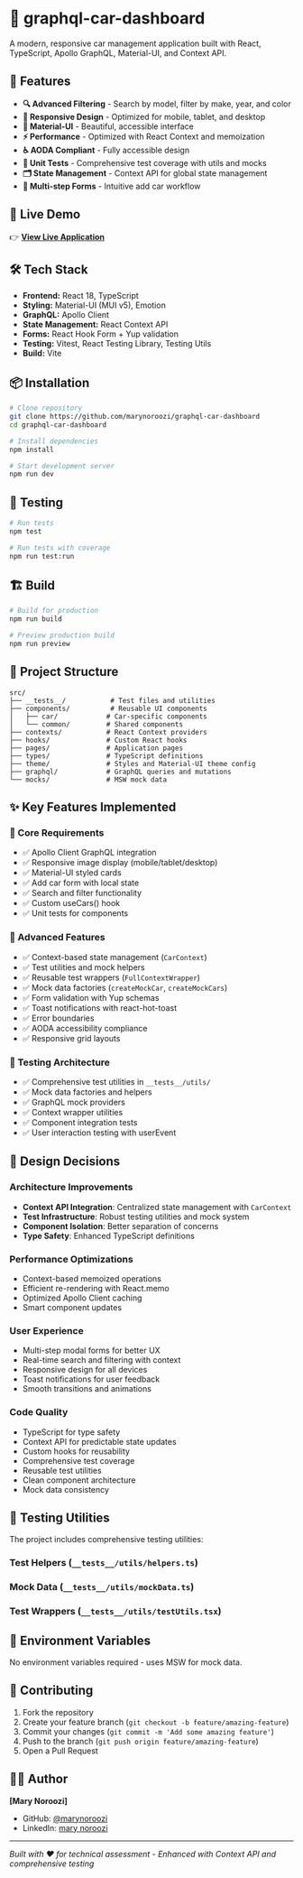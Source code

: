 # 🚗 graphql-car-dashboard

A modern, responsive car management application built with React, TypeScript, Apollo GraphQL, Material-UI, and Context API.

## 🌟 Features

- **🔍 Advanced Filtering** - Search by model, filter by make, year, and color
- **📱 Responsive Design** - Optimized for mobile, tablet, and desktop
- **🎨 Material-UI** - Beautiful, accessible interface
- **⚡ Performance** - Optimized with React Context and memoization
- **♿ AODA Compliant** - Fully accessible design
- **🧪 Unit Tests** - Comprehensive test coverage with utils and mocks
- **🗂️ State Management** - Context API for global state management
- **🎯 Multi-step Forms** - Intuitive add car workflow

## 🚀 Live Demo

👉 **[View Live Application](https://codesandbox.io/p/github/marynoroozi/graphql-car-dashboard/main?import=true)**

## 🛠️ Tech Stack

- **Frontend:** React 18, TypeScript
- **Styling:** Material-UI (MUI v5), Emotion
- **GraphQL:** Apollo Client
- **State Management:** React Context API
- **Forms:** React Hook Form + Yup validation
- **Testing:** Vitest, React Testing Library, Testing Utils
- **Build:** Vite

## 📦 Installation

```bash
# Clone repository
git clone https://github.com/marynoroozi/graphql-car-dashboard
cd graphql-car-dashboard

# Install dependencies
npm install

# Start development server
npm run dev
```

## 🧪 Testing

```bash
# Run tests
npm test

# Run tests with coverage
npm run test:run

```

## 🏗️ Build

```bash
# Build for production
npm run build

# Preview production build
npm run preview
```

## 📁 Project Structure

```
src/
├── __tests__/           # Test files and utilities
├── components/          # Reusable UI components
│   ├── car/            # Car-specific components
│   └── common/         # Shared components
├── contexts/           # React Context providers
├── hooks/              # Custom React hooks
├── pages/              # Application pages
├── types/              # TypeScript definitions
├── theme/              # Styles and Material-UI theme config
├── graphql/            # GraphQL queries and mutations
└── mocks/              # MSW mock data
```

## ✨ Key Features Implemented

### 🎯 Core Requirements
- ✅ Apollo Client GraphQL integration
- ✅ Responsive image display (mobile/tablet/desktop)
- ✅ Material-UI styled cards
- ✅ Add car form with local state
- ✅ Search and filter functionality
- ✅ Custom useCars() hook
- ✅ Unit tests for components

### 🚀 Advanced Features
- ✅ Context-based state management (`CarContext`)
- ✅ Test utilities and mock helpers
- ✅ Reusable test wrappers (`FullContextWrapper`)
- ✅ Mock data factories (`createMockCar`, `createMockCars`)
- ✅ Form validation with Yup schemas
- ✅ Toast notifications with react-hot-toast
- ✅ Error boundaries
- ✅ AODA accessibility compliance
- ✅ Responsive grid layouts

### 🧪 Testing Architecture
- ✅ Comprehensive test utilities in `__tests__/utils/`
- ✅ Mock data factories and helpers
- ✅ GraphQL mock providers
- ✅ Context wrapper utilities
- ✅ Component integration tests
- ✅ User interaction testing with userEvent

## 🎨 Design Decisions

### Architecture Improvements
- **Context API Integration**: Centralized state management with `CarContext`
- **Test Infrastructure**: Robust testing utilities and mock system
- **Component Isolation**: Better separation of concerns
- **Type Safety**: Enhanced TypeScript definitions

### Performance Optimizations
- Context-based memoized operations
- Efficient re-rendering with React.memo
- Optimized Apollo Client caching
- Smart component updates

### User Experience
- Multi-step modal forms for better UX
- Real-time search and filtering with context
- Responsive design for all devices
- Toast notifications for user feedback
- Smooth transitions and animations

### Code Quality
- TypeScript for type safety
- Context API for predictable state updates
- Custom hooks for reusability
- Comprehensive test coverage
- Reusable test utilities
- Clean component architecture
- Mock data consistency

## 🔧 Testing Utilities

The project includes comprehensive testing utilities:

### Test Helpers (`__tests__/utils/helpers.ts`)

### Mock Data (`__tests__/utils/mockData.ts`)

### Test Wrappers (`__tests__/utils/testUtils.tsx`)


## 🚦 Environment Variables

No environment variables required - uses MSW for mock data.

## 🤝 Contributing

1. Fork the repository
2. Create your feature branch (`git checkout -b feature/amazing-feature`)
3. Commit your changes (`git commit -m 'Add some amazing feature'`)
4. Push to the branch (`git push origin feature/amazing-feature`)
5. Open a Pull Request

## 👨‍💻 Author

**[Mary Noroozi]**
- GitHub: [@marynoroozi](https://github.com/marynoroozi)
- LinkedIn: [mary noroozi](https://www.linkedin.com/in/maryam-noroozi-/)

---

*Built with ❤️ for technical assessment - Enhanced with Context API and comprehensive testing*